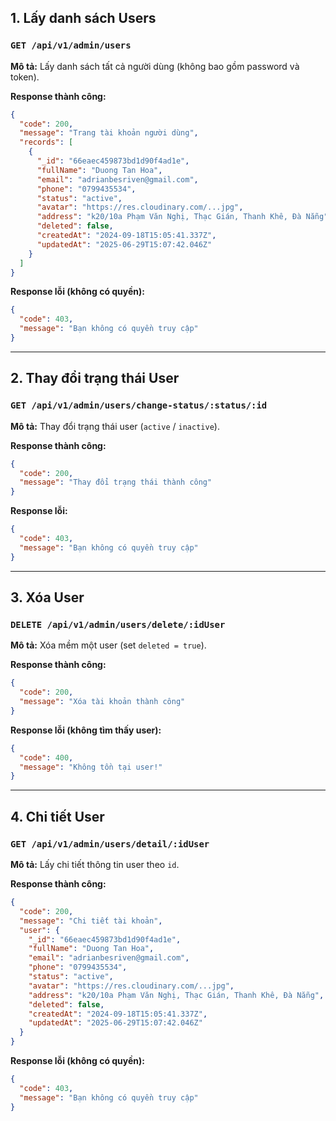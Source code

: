 ## 1. Lấy danh sách Users  
### `GET /api/v1/admin/users`  
**Mô tả:** Lấy danh sách tất cả người dùng (không bao gồm password và token).  

**Response thành công:**  
```json
{
  "code": 200,
  "message": "Trang tài khoản người dùng",
  "records": [
    {
      "_id": "66eaec459873bd1d90f4ad1e",
      "fullName": "Duong Tan Hoa",
      "email": "adrianbesriven@gmail.com",
      "phone": "0799435534",
      "status": "active",
      "avatar": "https://res.cloudinary.com/...jpg",
      "address": "k20/10a Phạm Văn Nghị, Thạc Gián, Thanh Khê, Đà Nẵng",
      "deleted": false,
      "createdAt": "2024-09-18T15:05:41.337Z",
      "updatedAt": "2025-06-29T15:07:42.046Z"
    }
  ]
}
```

**Response lỗi (không có quyền):**  
```json
{
  "code": 403,
  "message": "Bạn không có quyền truy cập"
}
```

---

## 2. Thay đổi trạng thái User  
### `GET /api/v1/admin/users/change-status/:status/:id`  
**Mô tả:** Thay đổi trạng thái user (`active` / `inactive`).  

**Response thành công:**  
```json
{
  "code": 200,
  "message": "Thay đổi trạng thái thành công"
}
```

**Response lỗi:**  
```json
{
  "code": 403,
  "message": "Bạn không có quyền truy cập"
}
```

---

## 3. Xóa User  
### `DELETE /api/v1/admin/users/delete/:idUser`  
**Mô tả:** Xóa mềm một user (set `deleted = true`).  

**Response thành công:**  
```json
{
  "code": 200,
  "message": "Xóa tài khoản thành công"
}
```

**Response lỗi (không tìm thấy user):**  
```json
{
  "code": 400,
  "message": "Không tồn tại user!"
}
```

---

## 4. Chi tiết User  
### `GET /api/v1/admin/users/detail/:idUser`  
**Mô tả:** Lấy chi tiết thông tin user theo `id`.  

**Response thành công:**  
```json
{
  "code": 200,
  "message": "Chi tiết tài khoản",
  "user": {
    "_id": "66eaec459873bd1d90f4ad1e",
    "fullName": "Duong Tan Hoa",
    "email": "adrianbesriven@gmail.com",
    "phone": "0799435534",
    "status": "active",
    "avatar": "https://res.cloudinary.com/...jpg",
    "address": "k20/10a Phạm Văn Nghị, Thạc Gián, Thanh Khê, Đà Nẵng",
    "deleted": false,
    "createdAt": "2024-09-18T15:05:41.337Z",
    "updatedAt": "2025-06-29T15:07:42.046Z"
  }
}
```

**Response lỗi (không có quyền):**  
```json
{
  "code": 403,
  "message": "Bạn không có quyền truy cập"
}
```
